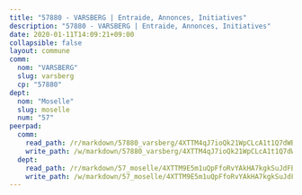 ```yaml
---
title: "57880 - VARSBERG | Entraide, Annonces, Initiatives"
description: "57880 - VARSBERG | Entraide, Annonces, Initiatives"
date: 2020-01-11T14:09:21+09:00
collapsible: false
layout: commune
comm:
  nom: "VARSBERG"
  slug: varsberg
  cp: "57880"
dept:
  nom: "Moselle"
  slug: moselle
  num: "57"
peerpad:
  comm:
    read_path: /r/markdown/57880_varsberg/4XTTM4qJ7ioQk21WpCLcA1t1Q7dWBH8ok8Xw3fWdCAnDpyw5o
    write_path: /w/markdown/57880_varsberg/4XTTM4qJ7ioQk21WpCLcA1t1Q7dWBH8ok8Xw3fWdCAnDpyw5o-K3TgTyL1THyvu1MuPS5wR3LvwE6RAJx3zY2Stgzubo8rJ4Z1MpEsX53Db6c2yKpxbXzFKacnTXNmMXEAcAg3JmU6f2TWtdMA3o5GnZtynW42DxP9Sv3ManBhm2MUpWbq9i9UXWbw
  dept:
    read_path: /r/markdown/57_moselle/4XTTM9E5m1uQpFfoRvYAkHA7kgkSuJdFBSCmoLnZ6YvxmqAKj
    write_path: /w/markdown/57_moselle/4XTTM9E5m1uQpFfoRvYAkHA7kgkSuJdFBSCmoLnZ6YvxmqAKj-K3TgTxpsRhjGfb3pJqDaX4rYTLkyLoK3BLA4awBfhTSCoyNhResrhhmfsEF8aKnccedt5XoBzWeRYfKxQxNKv71ETcpGharLRE7rdgTKY3uSaW3Du2dz8v23YEY268mfYmweTFnR
---
```



